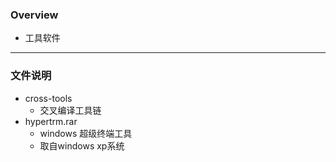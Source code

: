 ### Overview

  - 工具软件

------

### 文件说明
  - cross-tools
    - 交叉编译工具链
  - hypertrm.rar
    - windows 超级终端工具
    - 取自windows xp系统


